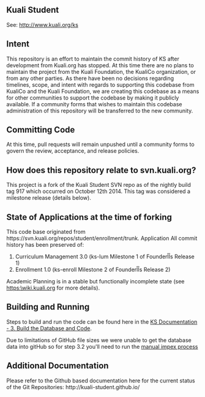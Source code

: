 <h2>Kuali Student</h2>
See: <a href="http://www.kuali.org/ks">http://www.kuali.org/ks</a>

<h2>Intent</h2>

This repository is an effort to maintain the commit history of KS after development from Kuali.org has stopped.  At this time there are no plans to maintain the project from the Kuali Foundation, the KualiCo organization, or from any other parties.  As there have been no decisions regarding timelines, scope, and intent with regards to supporting this codebase from KualiCo and the Kuali Foundation, we are creating this codebase as a means for other communities to support the codebase by making it publicly available.  If a community forms that wishes to maintain this codebase administration of this repository will be transferred to the new community.

<h2>Committing Code</h2>
At this time, pull requests will remain unpushed until a community forms to govern the review, acceptance, and release policies.

<h2>How does this repository relate to svn.kuali.org?</h2>
This project is a fork of the Kuali Student SVN repo as of the nightly build tag 917 which occurred on October 12th 2014.  This tag was considered a milestone release (details below).

<h2>State of Applications at the time of forking</h2>
This code base originated from https://svn.kuali.org/repos/student/enrollment/trunk.  Application All commit history has been preserved  of:

1. Curriculum Management 3.0 (ks-lum Milestone 1 of FounderÎÎs Release 1) 
2. Enrollment 1.0 (ks-enroll Milestone 2 of FounderÎÎs Release 2)

Academic Planning is in a stable but functionally incomplete state (see <a href="https://wiki.kuali.org">https:\\wiki.kuali.org</a> for more details).

<h2>Building and Running</h2>

Steps to build and run the code can be found here in the <a href="https://wiki.kuali.org/display/STUDENTDOC/3.+Build+the+Database+and+Code">KS Documentation - 3. Build the Database and Code</a>.

Due to limitations of GitHub file sizes we were unable to get the database data into gitHub so for step 3.2 you'll need to run the <a href="https://wiki.kuali.org/display/STUDENTDOC/3.2.2+Manual+Process">manual impex process</a>  

<h2>Additional Documentation</h2>
Please refer to the Github based documentation here for the current status of the Git Repositories: http://kuali-student.github.io/






